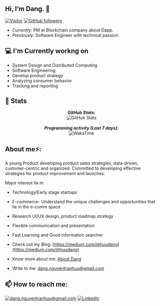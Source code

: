 <h2>Hi, I’m Dang. 👋</h2>

[![Visitor](https://visitor-badge.laobi.icu/badge?page_id=huudangdev)](https://github.com/huudangdev) [![GitHub followers](https://img.shields.io/github/followers/huudangdev.svg?style=social&label=Follow)](https://github.com/huudangdev?tab=followers)

- <i>Currently:</i> PM at Blockchain company about Dapp. 
- <i>Previously:</i> Software Engineer with technical passion.

<h2>💻 I'm Currently workng on</h2>

- System Design and Distributed Computing
- Software Engineering
- Develop product strategy
- Analyzing consumer behavior
- Tracking and reporting

<h2>👀 Stats</h2>

<div>
<!--   <p align="center">
    <b><em>Now listening to:</em></b> <br/>
    <img src="https://spotify-github-profile.vercel.app/api/view?uid=lakshmanan.meiyappan&cover_image=true&theme=novatorem" alt="Now Listenting to" />
  </p> -->
  
  <p align="center">
  <b><em>GitHub Stats:</em></b> <br/>
    <img src="https://github-readme-streak-stats.herokuapp.com/?user=huudangdev" alt="GitHub Stats" /> <br/><br/>
  <b><em>Programming activity (Last 7 days):</em></b> <br/>
    <img src="https://github-readme-stats.vercel.app/api/wakatime?username=huudangdev" alt="WakaTime" />
  </p>
</div>

<h2> About me⚡:</h2>

A young Product developing product sales strategies, data-driven, customer-centric and organized. Committed to developing effective strategies for product improvement and launches.

Major interest lie in:
- Technology/Early stage startups
- E-commerce- Understand the unique challenges and opportunities that lie in the e-comm space
- Research UI/UX design, product roadmap strategy
- Flexible communication and presentation
- Fast Learning and Good information searcher
 
- Check out my Blog: [https://medium.com/@huudang](https://medium.com/@huudang)
- Know more about me: [About Dang](https://www.linkedin.com/in/nguyentranhuudang/)
- Write to me: [dang.nguyentranhuu@gmail.com](mailto:dang.nguyentranhuu@gmail.com)

<h2>📫 How to reach me:</h2>

<a href="mailto:dang.nguyentranhuu@gmail.com">![dang.nguyentranhuu@gmail.com](https://img.shields.io/badge/Gmail-D14836?style=for-the-badge&logo=gmail&logoColor=white)</a> <a href="https://www.linkedin.com/in/nguyentranhuudang/">![LinkedIn](https://img.shields.io/badge/LinkedIn-0077B5?style=for-the-badge&logo=linkedin&logoColor=white)</a>
